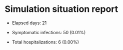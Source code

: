 # Simulation situation report

* Elapsed days: 21

* Symptomatic infections: 50 (0.01%)

* Total hospitalizations: 6 (0.00%)

